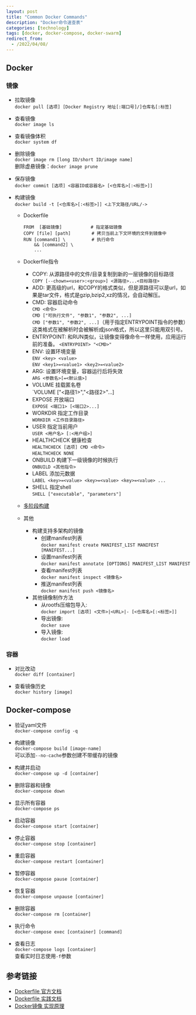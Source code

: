 ```yaml
---
layout: post
title: "Common Docker Commands"
description: "Docker命令速查表"
categories: [technology]
tags: [docker, docker-compose, docker-swarm]
redirect_from:
  - /2022/04/08/
---
```


## Docker

### 镜像
- 拉取镜像  
  `docker pull [选项] [Docker Registry 地址[:端口号]/]仓库名[:标签]`

- 查看镜像  
  `docker image ls`

- 查看镜像体积  
  `docker system df`

- 删除镜像  
  `docker image rm [long ID/short ID/image name]`  
  删除虚悬镜像：`docker image prune`

- 保存镜像  
  `docker commit [选项] <容器ID或容器名> [<仓库名>[:<标签>]]`  

- 构建镜像  
  `docker build -t [<仓库名>[:<标签>]] <上下文路径/URL/->`
  - Dockerfile
    ```
    FROM  [基础镜像]           # 指定基础镜像
    COPY [file] [path]        # 拷贝当前上下文环境的文件到镜像中
    RUN [command1] \          # 执行命令
        && [command2] \
        ...
    ```

  - Dockerfile指令
    - COPY: 从源路径中的文件/目录复制到新的一层镜像的目标路径  
     `COPY [--chown=<user>:<group>] <源路径>...<目标路径>`
    - ADD: 更高级的url，和COPY的格式类似，但是源路径可以是url，如果是tar文件，格式是gzip,bzip2,xz的情况，会自动解压。
    - CMD: 容器启动命令  
     `CMD <命令>`  
     `CMD ["可执行文件", "参数1", "参数2", ...]`  
     `CMD ["参数1", "参数2", ...]`（用于指定ENTRYPOINT指令的参数）  
     这类格式在被解析时会被解析成json格式，所以这里只能用双引号。
    - ENTRYPOINT: 和RUN类似，让镜像变得像命令一样使用，应用运行前的准备。
     `<ENTRYPOINT> "<CMD>"`
    - ENV: 设置环境变量  
     `ENV <key> <value>`  
     `ENV <key1>=<value1> <key2>=<value2>`  
    - ARG: 设置环境变量，容器运行后将失效  
     `ARG <参数名>[=<默认值>]`  
    - VOLUME 挂载匿名卷  
     `VOLUME ["<路径1>","<路径2>"...]  
    - EXPOSE 开放端口  
     `EXPOSE <端口1> [<端口2>...]`  
    - WORKDIR 指定工作目录  
     `WORKDIR <工作目录路径>`  
    - USER 指定当前用户  
     `USER <用户名> [:<用户组>]`  
    - HEALTHCHECK 健康检查  
     `HEALTHCHECK [选项] CMD <命令>`  
     `HEALTHCHECK NONE`
    - ONBUILD 构建下一级镜像的时候执行  
     `ONBUILD <其他指令>`  
    - LABEL 添加元数据  
     `LABEL <key>=<value> <key>=<value> <key>=<value> ...`
    - SHELL 指定shell  
     `SHELL ["executable", "parameters"]`

  - [多阶段构建](https://yeasy.gitbook.io/docker_practice/image/multistage-builds)
  - 其他  
    - 构建支持多架构的镜像
        - 创建manifest列表  
          `docker manifest create MANIFEST_LIST MANIFEST [MANIFEST...]`
        - 设置manifest列表  
          `docker manifest annotate [OPTIONS] MANIFEST_LIST MANIFEST`
        - 查看manifest列表  
          `docker manifest inspect <镜像名>`
        - 推送manifest列表  
          `docker manifest push <镜像名>`
    - 其他镜像制作方法
        - 从rootfs压缩包导入:  
          `docker import [选项] <文件>|<URL>|- [<仓库名>[:<标签>]]`
        - 导出镜像:  
          `docker save`
        - 导入镜像:  
          `docker load`
### 容器

- 对比改动  
  `docker diff [container]`  

- 查看镜像历史  
  `docker history [image]`

## Docker-compose
- 验证yaml文件  
  `docker-compose config -q`  

- 构建镜像  
  `docker-compose build [image-name]`  
  可以添加`--no-cache`参数创建不带缓存的镜像  

- 构建并启动  
  `docker-compose up -d [container]`  

- 删除容器和镜像  
  `docker-compose down`  

- 显示所有容器  
  `docker-compose ps`  

- 启动容器  
  `docker-compose start [container]`

- 停止容器  
  `docker-compose stop [container]`

- 重启容器  
  `docker-compose restart [container]`  

- 暂停容器  
  `docker-compose pause [container]`  

- 恢复容器  
  `docker-compose unpause [container]`  

- 删除容器  
  `docker-compose rm [container]`   

- 执行命令  
  `docker-compose exec [container] [command]`  

- 查看日志  
  `docker-compose logs [container]`  
  查看实时日志使用`-f`参数  


## 参考链接
- [Dockerfile 官方文档](https://docs.docker.com/engine/reference/builder/)
- [Dockerfile 实践文档](https://docs.docker.com/develop/develop-images/dockerfile_best-practices/)
- [Docker镜像 实现原理](https://yeasy.gitbook.io/docker_practice/image/internal)